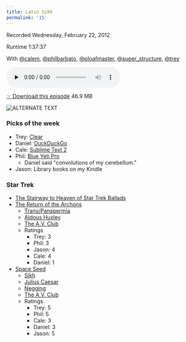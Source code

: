 ```yaml
---
title: Latin Sikh
permalink: '15'
---
```


Recorded Wednesday, February 22, 2012

Runtime 1:37:37

With
[@calem](https://twitter.com/calem),
[@philbarbato](https://twitter.com/philbarbato),
[@ploafmaster](https://twitter.com/ploafmaster),
[@super_structure](https://twitter.com/super_structure),
[@trey](https://twitter.com/trey)

<audio src="http://jawgrind.s3.amazonaws.com/Jawgrind-Episode-15.mp3" controls preload="none"></audio>

[☞ Download this episode](http://jawgrind.s3.amazonaws.com/Jawgrind-Episode-15.mp3) 46.9 MB

![ ALTERNATE TEXT ](http://jawgrind.s3.amazonaws.com/Jawgrind-Episode-15.jpg)

### Picks of the week

- Trey: [Clear](http://www.realmacsoftware.com/clear/)
- Daniel: [DuckDuckGo](http://duckduckgo.com/)
- Cale: [Sublime Text 2](http://www.sublimetext.com/2)
- Phil: [Blue Yeti Pro](http://www.bluemic.com/yetipro/)
    - Daniel said "convolutions of my cerebellum."
- Jason: Library books on my Kindle

### Star Trek

- [The Stairway to Heaven of Star Trek Ballads](http://philbarbato.bandcamp.com/track/take-the-helm-yeoman-basketweave)
- [The Return of the Archons](http://en.wikipedia.org/wiki/The_Return_of_the_Archons)
    - [Trans/Panspermia](http://en.wikipedia.org/wiki/Transpermia)
    - [Aldous Huxley](http://en.wikipedia.org/wiki/Aldous_Huxley)
    - [The A.V. Club](http://www.avclub.com/articles/the-return-of-the-archons-a-taste-of-armageddon,25813/)
    - Ratings
        - Trey: 3
        - Phil: 3
        - Jason: 4
        - Cale: 4
        - Daniel: 1
- [Space Seed](http://en.wikipedia.org/wiki/Space_Seed)
    - [Sikh](http://en.wikipedia.org/wiki/Sikh)
    - [Julius Caesar](http://en.wikipedia.org/wiki/Julius_Caesar)
    - [Negging](http://www.urbandictionary.com/define.php?term=negging)
    - [The A.V. Club](http://www.avclub.com/articles/space-seed-the-wrath-of-khan,26153/)
    - Ratings
        - Trey: 5
        - Phil: 5
        - Cale: 3
        - Daniel: 3
        - Jason: 5
